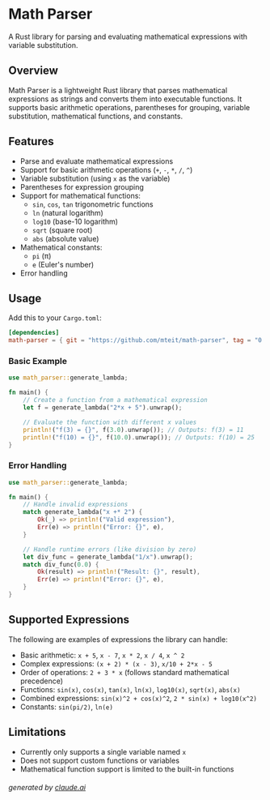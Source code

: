 # Math Parser

A Rust library for parsing and evaluating mathematical expressions with variable substitution.

## Overview

Math Parser is a lightweight Rust library that parses mathematical expressions as strings and converts them into executable functions. It supports basic arithmetic operations, parentheses for grouping, variable substitution, mathematical functions, and constants.

## Features

- Parse and evaluate mathematical expressions
- Support for basic arithmetic operations (`+`, `-`, `*`, `/`, `^`)
- Variable substitution (using `x` as the variable)
- Parentheses for expression grouping
- Support for mathematical functions:
  - `sin`, `cos`, `tan` trigonometric functions
  - `ln` (natural logarithm)
  - `log10` (base-10 logarithm)
  - `sqrt` (square root)
  - `abs` (absolute value)
- Mathematical constants:
  - `pi` (π)
  - `e` (Euler's number)
- Error handling

## Usage

Add this to your `Cargo.toml`:

```toml
[dependencies]
math-parser = { git = "https://github.com/mteit/math-parser", tag = "0.2.0" }
```

### Basic Example

```rust
use math_parser::generate_lambda;

fn main() {
    // Create a function from a mathematical expression
    let f = generate_lambda("2*x + 5").unwrap();

    // Evaluate the function with different x values
    println!("f(3) = {}", f(3.0).unwrap()); // Outputs: f(3) = 11
    println!("f(10) = {}", f(10.0).unwrap()); // Outputs: f(10) = 25
}
```

### Error Handling

```rust
use math_parser::generate_lambda;

fn main() {
    // Handle invalid expressions
    match generate_lambda("x +* 2") {
        Ok(_) => println!("Valid expression"),
        Err(e) => println!("Error: {}", e),
    }

    // Handle runtime errors (like division by zero)
    let div_func = generate_lambda("1/x").unwrap();
    match div_func(0.0) {
        Ok(result) => println!("Result: {}", result),
        Err(e) => println!("Error: {}", e),
    }
}
```

## Supported Expressions

The following are examples of expressions the library can handle:

- Basic arithmetic: `x + 5`, `x - 7`, `x * 2`, `x / 4`, `x ^ 2`
- Complex expressions: `(x + 2) * (x - 3)`, `x/10 + 2*x - 5`
- Order of operations: `2 + 3 * x` (follows standard mathematical precedence)
- Functions: `sin(x)`, `cos(x)`, `tan(x)`, `ln(x)`, `log10(x)`, `sqrt(x)`, `abs(x)`
- Combined expressions: `sin(x)^2 + cos(x)^2`, `2 * sin(x) + log10(x^2)`
- Constants: `sin(pi/2)`, `ln(e)`

## Limitations

- Currently only supports a single variable named `x`
- Does not support custom functions or variables
- Mathematical function support is limited to the built-in functions

###### generated by [claude.ai](claude.ai)

